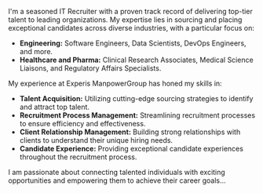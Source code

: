 I'm a seasoned IT Recruiter with a proven track record of delivering top-tier talent to leading organizations. My expertise lies in sourcing and placing exceptional candidates across diverse industries, with a particular focus on:

* **Engineering:** Software Engineers, Data Scientists, DevOps Engineers, and more.
* **Healthcare and Pharma:** Clinical Research Associates, Medical Science Liaisons, and Regulatory Affairs Specialists.

My experience at Experis ManpowerGroup has honed my skills in:

* **Talent Acquisition:** Utilizing cutting-edge sourcing strategies to identify and attract top talent.
* **Recruitment Process Management:** Streamlining recruitment processes to ensure efficiency and effectiveness.
* **Client Relationship Management:** Building strong relationships with clients to understand their unique hiring needs.
* **Candidate Experience:** Providing exceptional candidate experiences throughout the recruitment process.

I am passionate about connecting talented individuals with exciting opportunities and empowering them to achieve their career goals...

<!---
sonu6994/sonu6994 is a ✨ special ✨ repository because its `README.md` (this file) appears on your GitHub profile.
You can click the Preview link to take a look at your changes.
--->
